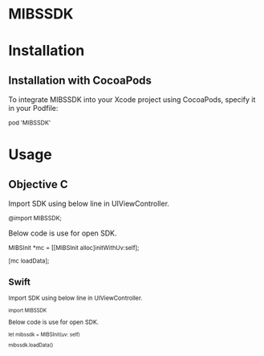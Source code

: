 # MIBSSDK

# Installation

Installation with CocoaPods
-

To integrate MIBSSDK into your Xcode project using CocoaPods, specify it in your Podfile:

<sub> pod 'MIBSSDK' </sub>


# Usage

Objective C
-

Import SDK using below line in UIViewController.

<sub>

@import MIBSSDK;

</sub>

Below code is use for open SDK.

<sub>
MIBSInit *mc = [[MIBSInit alloc]initWithUv:self];

[mc loadData];
</sub>

Swift 
-
Import SDK using below line in UIViewController.

<sub>

import MIBSSDK

</sub>

Below code is use for open SDK.

<sub>

let mibssdk = MIBSInit(uv: self)

mibssdk.loadData()

</sub>

